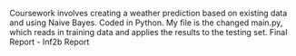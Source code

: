 Coursework involves creating a weather prediction based on existing data and using Naive Bayes.
Coded in Python. My file is the changed main.py, which reads in training data and applies the results to the testing set.
Final Report - Inf2b Report
